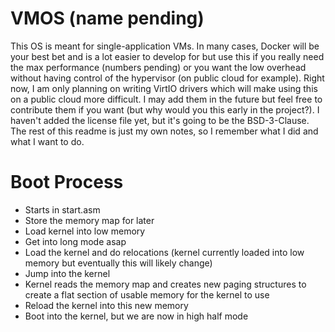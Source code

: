 # VMOS (name pending)

This OS is meant for single-application VMs. In many cases, Docker will be your best bet and is a lot easier to develop
for but use this if you really need the max performance (numbers pending) or you want the low overhead without
having control of the hypervisor (on public cloud for example). Right now, I am only planning on writing VirtIO drivers
which will make using this on a public cloud more difficult. I may add them in the future but feel free to contribute
them if you want (but why would you this early in the project?). I haven't added the license file yet, but it's going to
be the BSD-3-Clause. The rest of this readme is just my own notes, so I remember what I did and what I want to do.

# Boot Process
* Starts in start.asm
* Store the memory map for later
* Load kernel into low memory
* Get into long mode asap
* Load the kernel and do relocations (kernel currently loaded into low memory but eventually this will likely change)
* Jump into the kernel
* Kernel reads the memory map and creates new paging structures to create a flat section of usable memory for the kernel to use 
* Reload the kernel into this new memory
* Boot into the kernel, but we are now in high half mode
